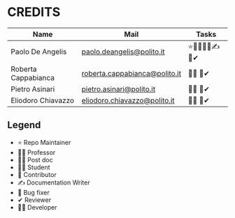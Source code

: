 # CREDITS

| Name                | Mail                            | Tasks           |
| ------------------- | ------------------------------- | --------------- |
| Paolo De Angelis    | <paolo.deangelis@polito.it>     | ⭐🧑‍🔬👩‍💻✍🐛✔ |
| Roberta Cappabianca | <roberta.cappabianca@polito.it> | 👨‍🎓 🐛✔       |
| Pietro Asinari      | <pietro.asinari@polito.it>      | 👨‍🏫 🐛✔       |
| Eliodoro Chiavazzo  | <eliodoro.chiavazzo@polito.it>  | 👨‍🏫 🐛✔       |

## Legend

* ⭐ Repo Maintainer
* 👨‍🏫 Professor
* 🧑‍🔬 Post doc
* 👨‍🎓 Student
* 🤝 Contributor
* ✍ Documentation Writer
* 🐛 Bug fixer
* ✔ Reviewer
* 👩‍💻 Developer
